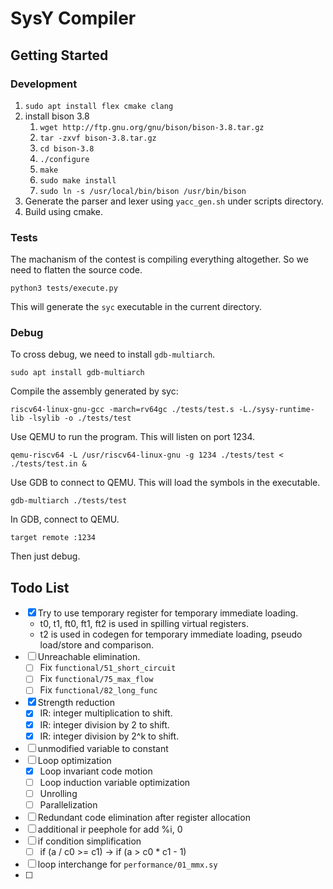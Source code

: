 # SysY Compiler

## Getting Started

### Development

1. `sudo apt install flex cmake clang`
2. install bison 3.8
   1. `wget http://ftp.gnu.org/gnu/bison/bison-3.8.tar.gz`
   2. `tar -zxvf bison-3.8.tar.gz`
   3. `cd bison-3.8`
   4. `./configure`
   5. `make`
   6. `sudo make install`
   7. `sudo ln -s /usr/local/bin/bison /usr/bin/bison`
3. Generate the parser and lexer using `yacc_gen.sh` under scripts directory.
4. Build using cmake.

### Tests

The machanism of the contest is compiling everything altogether. So we need to flatten the source code.

```shell
python3 tests/execute.py
```

This will generate the `syc` executable in the current directory.

### Debug

To cross debug, we need to install `gdb-multiarch`.

```shell
sudo apt install gdb-multiarch
```

Compile the assembly generated by syc:

```shell
riscv64-linux-gnu-gcc -march=rv64gc ./tests/test.s -L./sysy-runtime-lib -lsylib -o ./tests/test
```

Use QEMU to run the program. This will listen on port 1234.

```shell
qemu-riscv64 -L /usr/riscv64-linux-gnu -g 1234 ./tests/test < ./tests/test.in &
```

Use GDB to connect to QEMU. This will load the symbols in the executable.

```shell
gdb-multiarch ./tests/test
```

In GDB, connect to QEMU.

```shell
target remote :1234
```

Then just debug.

## Todo List

- [x] Try to use temporary register for temporary immediate loading.
  - t0, t1, ft0, ft1, ft2 is used in spilling virtual registers.
  - t2 is used in codegen for temporary immediate loading, pseudo load/store and comparison.
- [ ] Unreachable elimination.
  - [ ] Fix `functional/51_short_circuit`
  - [ ] Fix `functional/75_max_flow`
  - [ ] Fix `functional/82_long_func`
- [x] Strength reduction
  - [x] IR: integer multiplication to shift.
  - [x] IR: integer division by 2 to shift.
  - [x] IR: integer division by 2^k to shift.
- [ ] unmodified variable to constant
- [ ] Loop optimization
  - [x] Loop invariant code motion
  - [ ] Loop induction variable optimization
  - [ ] Unrolling
  - [ ] Parallelization
- [ ] Redundant code elimination after register allocation
- [ ] additional ir peephole for add %i, 0
- [ ] if condition simplification
  - [ ] if (a / c0 >= c1) -> if (a > c0 * c1 - 1)
- [ ] loop interchange for `performance/01_mmx.sy`
- [ ] 
